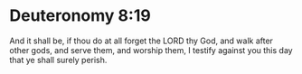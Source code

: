 # Deuteronomy 8:19

And it shall be, if thou do at all forget the LORD thy God, and walk after other gods, and serve them, and worship them, I testify against you this day that ye shall surely perish.